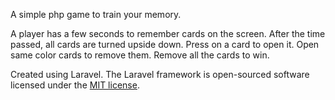 A simple php game to train your memory. 

A player has a few seconds to remember cards on the screen. After the time passed, all cards are turned upside down. Press on a card to open it. Open same color cards to remove them. Remove all the cards to win.
 
Created using Laravel. The Laravel framework is open-sourced software licensed under the [MIT license](http://opensource.org/licenses/MIT).
